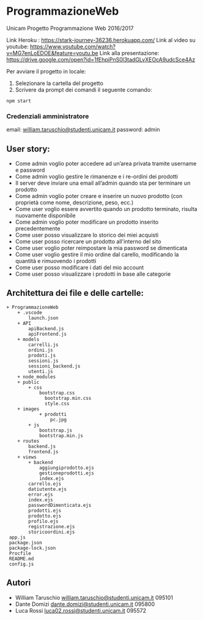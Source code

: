 # ProgrammazioneWeb
Unicam
Progetto Programmazione Web 2016/2017

Link Heroku : https://stark-journey-36236.herokuapp.com/
Link al video su youtube: https://www.youtube.com/watch?v=MG7enLoEDOE&feature=youtu.be
Link alla presentazione: https://drive.google.com/open?id=1fEhpiPnS0l3tadGLvXEOcA9udcSce4Az

Per avviare il progetto in locale: 
1) Selezionare la cartella del progetto
2) Scrivere da prompt dei comandi il seguente comando: 

```
npm start
```

### Credenziali amministratore 
email: william.taruschio@studenti.unicam.it
password: admin

## User story:
* Come admin voglio poter accedere ad un’area privata tramite username e password
* Come admin voglio gestire le rimanenze e i re-ordini dei prodotti
* Il server deve inviare una email all’admin quando sta per terminare un prodotto
* Come admin voglio poter creare e inserire un nuovo prodotto (con proprietà come nome, descrizione, peso, ecc.)
* Come user voglio essere avvertito quando un prodotto terminato, risulta nuovamente disponibile
* Come admin voglio poter modificare un prodotto inserito precedentemente
* Come user posso visualizzare lo storico dei miei acquisti 
* Come user posso ricercare un prodotto all'interno del sito
* Come user voglio poter reimpostare la mia password se dimenticata 
* Come user voglio gestire il mio ordine dal carello, modificando la quantità e rimuovendo i prodotti
* Come user posso modificare i dati del mio account
* Come user posso visualizzare i prodotti in base alle categorie 

## Architettura dei file e delle cartelle:
```
+ ProgrammazioneWeb
	+ .vscode
		launch.json
	+ API
		apiBackend.js
		apiFrontend.js
	+ models
		carrelli.js
		ordini.js
		prodoti.js
		sessioni.js
		sessioni_backend.js
		utenti.js
	+ node_modules
	+ public
  		+ css
		    bootstrap.css
			  bootstrap.min.css
			  style.css
  	+ images
			+ prodotti
				pc.jpg	
		+ js
			bootstrap.js
			bootstrap.min.js
	+ routes
  		backend.js
		frontend.js
	+ views
		+ backend
			aggiungiprodotto.ejs
			gestioneprodotti.ejs
			index.ejs
		carrello.ejs
		datiutente.ejs
		error.ejs
		index.ejs
		passwordDimenticata.ejs
		prodotti.ejs
		prodotto.ejs
		profilo.ejs
		registrazione.ejs
		storicoordini.ejs
 app.js
 package.json
 package-lock.json
 Procfile
 README.md
 config.js
```

## Autori 
* William Taruschio william.taruschio@studenti.unicam.it 095101
* Dante Domizi dante.domizi@studenti.unicam.it 095800
* Luca Rossi luca02.rossi@studenti.unicam.it 095572
